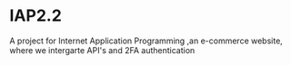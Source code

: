 # IAP2.2
A project for Internet Application Programming ,an e-commerce website, where we intergarte API's and 2FA authentication  

